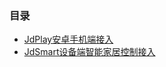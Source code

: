 ### 目录 
<!--目录-->
  * [JdPlay安卓手机端接入](JdPlayOpenAdkAndroid.md)
  * [JdSmart设备端智能家居控制接入](JdSmartOpenSdk.md)
